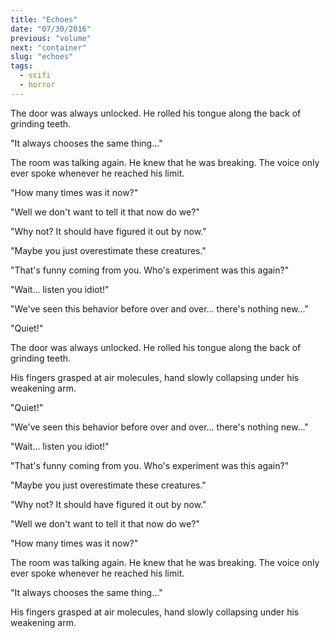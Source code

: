 ```yaml
---
title: "Echoes"
date: "07/30/2016"
previous: "volume"
next: "container"
slug: "echoes"
tags:
  - scifi
  - horror
---
```


The door was always unlocked. He rolled his tongue along the back of grinding teeth.

"It always chooses the same thing..."

The room was talking again. He knew that he was breaking. The voice only ever spoke whenever he reached his limit.

"How many times was it now?"

"Well we don't want to tell it that now do we?"

"Why not? It should have figured it out by now."

"Maybe you just overestimate these creatures."

"That's funny coming from you. Who's experiment was this again?"

"Wait... listen you idiot!"

"We've seen this behavior before over and over... there's nothing new..."

"Quiet!"

The door was always unlocked. He rolled his tongue along the back of grinding teeth.

His fingers grasped at air molecules, hand slowly collapsing under his weakening arm.

"Quiet!"

"We've seen this behavior before over and over... there's nothing new..."

"Wait... listen you idiot!"

"That's funny coming from you. Who's experiment was this again?"

"Maybe you just overestimate these creatures."

"Why not? It should have figured it out by now."

"Well we don't want to tell it that now do we?"

"How many times was it now?"

The room was talking again. He knew that he was breaking. The voice only ever spoke whenever he reached his limit.

"It always chooses the same thing..."

His fingers grasped at air molecules, hand slowly collapsing under his weakening arm.
